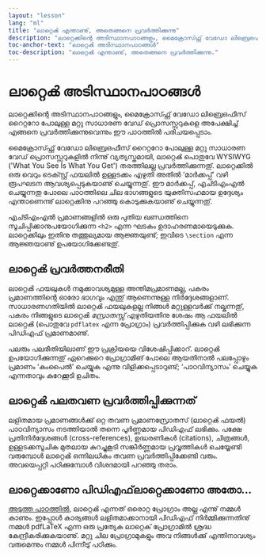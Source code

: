 ```yaml
---
layout: "lesson"
lang: "ml"
title: "ലാറ്റെൿ എന്താണു്, അതെങ്ങനെ പ്രവര്‍ത്തിക്കുന്നു"
description: "ലാറ്റെക്കിന്റെ അടിസ്ഥാനപാഠങ്ങളും, മൈക്രോസ്ഫ്റ്റ് വേഡോ ലിബ്രെഒഫീസ് റൈറ്ററോ പോലുള്ള മറ്റു സാധാരണ വേഡ് പ്രൊസസ്സറുകളെ അപേക്ഷിച്ച് എങ്ങനെ പ്രവര്‍ത്തിക്കുന്നുവെന്നും ഈ പാഠത്തിൽ പരിചയപ്പെടാം."
toc-anchor-text: "ലാറ്റെൿ അടിസ്ഥാനപാഠങ്ങൾ"
toc-description: "ലാറ്റെൿ എന്താണു്, അതെങ്ങനെ പ്രവര്‍ത്തിക്കുന്നു."
---
```


# ലാറ്റെൿ അടിസ്ഥാനപാഠങ്ങൾ

<span
  class="summary">ലാറ്റെക്കിന്റെ അടിസ്ഥാനപാഠങ്ങളും, മൈക്രോസ്ഫ്റ്റ് വേഡോ ലിബ്രെഒഫീസ് റൈറ്ററോ പോലുള്ള മറ്റു സാധാരണ വേഡ് പ്രൊസസ്സറുകളെ അപേക്ഷിച്ച് എങ്ങനെ പ്രവര്‍ത്തിക്കുന്നുവെന്നും ഈ പാഠത്തിൽ പരിചയപ്പെടാം.</span>

മൈക്രോസ്ഫ്റ്റ് വേഡോ ലിബ്രെഒഫീസ് റൈറ്ററോ പോലുള്ള മറ്റു സാധാരണ വേഡ് പ്രൊസസ്സറുകളിൽ നിന്നു് വ്യത്യസ്തമായി,
ലാറ്റെൿ പൊതുവേ WYSIWYG ('What You See Is What You Get') തരത്തിലല്ല പ്രവര്‍ത്തിക്കുന്നതു്.
ലാറ്റെക്കിൽ ഒരു വെറും ടെക്സ്റ്റ് ഫയലിൽ ഉള്ളടക്കം എഴുതി അതിൽ ‘മാര്‍ക്കപ്പ്’ വഴി രൂപഘടന ആവശ്യപ്പെടുകയാണു്
ചെയ്യുന്നതു്. ഈ മാര്‍ക്കപ്പ്, എച്ടിഎംഎൽ ചെയ്യുന്നതു പോലെ പാഠത്തിലെ ചില ഭാഗങ്ങളുടെ യുക്തിസഹമായ ഉദ്ദേശ്യം
എന്താണെന്നു് ലാറ്റെക്കിനു പറഞ്ഞു കൊടുക്കുകയാണു് ചെയ്യുന്നതു്.

എച്ടിഎംഎൽ പ്രമാണങ്ങളിൽ ഒരു പുതിയ ഖണ്ഡത്തിനെ സൂചിപ്പിക്കാനുപയോഗിക്കുന്ന `<h2>` എന്ന ഘടകം
ഉദാഹരണമായെടുക്കുക. ലാറ്റെക്കിലും ഇതിനു തത്തുല്യമായ ആജ്ഞയുണ്ട്; ഇവിടെ `\section` എന്ന ആജ്ഞയാണു്
ഉപയോഗിക്കേണ്ടതു്.

## ലാറ്റെൿ പ്രവര്‍ത്തനരീതി

ലാറ്റെൿ ഫയലുകൾ നമുക്കാവശ്യമുള്ള അന്തിമപ്രമാണമല്ല, പകരം പ്രമാണത്തിന്റെ ഓരോ ഭാഗവും എന്തു് ആണെന്നുള്ള
നിര്‍ദ്ദേശങ്ങളാണ്. സാധാരണഗതിയിൽ ലാറ്റെൿ ഫയലുകളല്ല നിങ്ങൾ മറ്റുള്ളവര്‍ക്കു് നല്കുന്നതു്, പകരം നിങ്ങളുടെ
ലാറ്റെൿ _സ്രോതസ്സ്_ എഴുതിയതിനു ശേഷം ആ ഫയലിൽ ലാറ്റെൿ (പൊതുവേ `pdflatex` എന്ന പ്രോഗ്രാം)
പ്രവര്‍ത്തിപ്പിക്കുക വഴി ലഭിക്കുന്ന പിഡിഎഫ് പ്രമാണമാണു്. 

പലരും പലരീതിയിലാണ് ഈ പ്രക്രിയയെ വിശേഷിപ്പിക്കാറ്. ലാറ്റെൿ ഉപയോഗിക്കുന്നതു് ഏറെക്കുറെ പ്രോഗ്രാമിങ് പോലെ
ആയതിനാൽ പലപ്പോഴും പ്രമാണം ‘കംപൈൽ’ ചെയ്യുക എന്നു വിളിക്കപ്പെടാറുണ്ട്; ‘പാഠവിന്യാസം’ ചെയ്യുക
എന്നതാവും കുറേക്കൂടി ഉചിതം.

## ലാറ്റെൿ പലതവണ പ്രവര്‍ത്തിപ്പിക്കുന്നത്

ലളിതമായ പ്രമാണങ്ങള്‍ക്കു് ഒറ്റ തവണ പ്രമാണസ്രോതസ് (ലാറ്റെൿ ഫയൽ) പാഠവിന്യാസം നടത്തിയാൽ തന്നെ
പൂര്‍ണ്ണമായ പിഡിഎഫ് ലഭിക്കും. പക്ഷേ പ്രതിനിര്‍ദ്ദേശങ്ങൾ (cross-references), ഉദ്ധരണികൾ (citations),
ചിത്രങ്ങൾ, ഉള്ളടക്കസൂചിക മുതലായ കുറച്ചുകൂടി സങ്കീര്‍ണ്ണമായ പ്രവൃത്തികൾ ചെയ്യേണ്ടി വരുമ്പോൾ ലാറ്റെൿ ഒന്നിലധികം
തവണ പ്രവര്‍ത്തിപ്പിക്കേണ്ടി വരും. അവയെപ്പറ്റി പഠിക്കുമ്പോൾ വിശദമായി പറഞ്ഞു തരാം.


## ലാറ്റെക്കാണോ പിഡിഎഫ്‌ലാറ്റെക്കാണോ അതോ...

[അടുത്ത പാഠത്തിൽ](lesson-02), ലാറ്റെൿ എന്നത് ഒരൊറ്റ പ്രോഗ്രാം അല്ല എന്നു് നമ്മൾ കാണും. ഇപ്പോള്‍ കാര്യങ്ങൾ
ലളിതമാക്കാനായി പിഡിഎഫ് നിര്‍മ്മിക്കുന്നതിനു് നമ്മൾ pdfLaTeX എന്ന ഒരു പ്രത്യേക ലാറ്റെക് പ്രോഗ്രാമിൽ ശ്രദ്ധ
കേന്ദ്രീകരിക്കുകയാണു്. മറ്റു ചില പ്രോഗ്രാമുകളും അവ നിങ്ങള്‍ക്കു് എന്തിനാവശ്യം വരുമെന്നും നമ്മൾ പിന്നീടു് പഠിക്കും.
